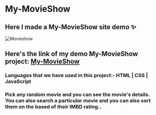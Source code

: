 # My-MovieShow

<h2>Here I made a My-MovieShow site demo ✨</h2>

<img src="https://www.bing.com/images/blob?bcid=S8e7CBkpexsEYA" alt="Movieshow"/>
<h2>Here's the link of my demo My-MovieShow project: <a href="https://adorable-llama-f7e894.netlify.app/" target="_blank">My-MovieShow</a> </h2>
<h3>Languages that we have used in this project:- HTML  | CSS  | JavaScript</h3>
<h3>
Pick any random movie and you can see the movie's details. You can also search a particular movie and you can also sort them on the based of their IMBD rating..</h3>
